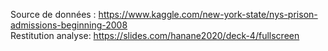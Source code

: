 Source de données : https://www.kaggle.com/new-york-state/nys-prison-admissions-beginning-2008
<br>Restitution analyse: https://slides.com/hanane2020/deck-4/fullscreen<br>

